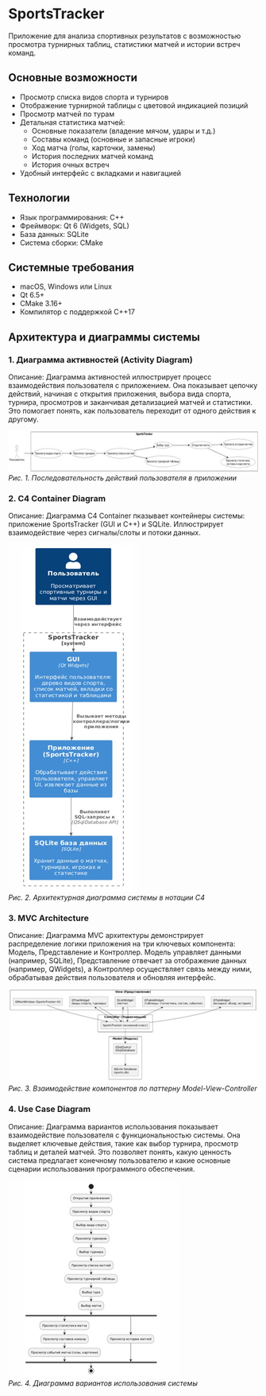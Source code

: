 # SportsTracker

Приложение для анализа спортивных результатов с возможностью просмотра турнирных таблиц, статистики матчей и истории встреч команд.

## Основные возможности

- Просмотр списка видов спорта и турниров
- Отображение турнирной таблицы с цветовой индикацией позиций
- Просмотр матчей по турам
- Детальная статистика матчей:
  - Основные показатели (владение мячом, удары и т.д.)
  - Составы команд (основные и запасные игроки)
  - Ход матча (голы, карточки, замены)
  - История последних матчей команд
  - История очных встреч
- Удобный интерфейс с вкладками и навигацией

## Технологии

- Язык программирования: C++
- Фреймворк: Qt 6 (Widgets, SQL)
- База данных: SQLite
- Система сборки: CMake

## Системные требования

- macOS, Windows или Linux
- Qt 6.5+
- CMake 3.16+
- Компилятор с поддержкой C++17

## Архитектура и диаграммы системы

### 1. Диаграмма активностей (Activity Diagram)
Описание:
Диаграмма активностей иллюстрирует процесс взаимодействия пользователя с приложением. Она показывает цепочку действий, начиная с открытия приложения, выбора вида спорта, турнира, просмотров и заканчивая детализацией матчей и статистики. Это помогает понять, как пользователь переходит от одного действия к другому.

![Activity Diagram](Activity-Diagram.jpg)  
*Рис. 1. Последовательность действий пользователя в приложении*

### 2. C4 Container Diagram
Описание:
Диаграмма C4 Container пказывает контейнеры системы: приложение SportsTracker (GUI и C++) и SQLite. Иллюстрирует взаимодействие через сигналы/слоты и потоки данных.

![C4 Container Diagram](C4-Container-Diagram.jpg)  
*Рис. 2. Архитектурная диаграмма системы в нотации C4*

### 3. MVC Architecture
Описание:
Диаграмма MVC архитектуры демонстрирует распределение логики приложения на три ключевых компонента: Модель, Представление и Контроллер. Модель управляет данными (например, SQLite), Представление отвечает за отображение данных (например, QWidgets), а Контроллер осуществляет связь между ними, обрабатывая действия пользователя и обновляя интерфейс.

![MVC Diagram](MVC.jpg)  
*Рис. 3. Взаимодействие компонентов по паттерну Model-View-Controller*

### 4. Use Case Diagram
Описание:
Диаграмма вариантов использования показывает взаимодействие пользователя с функциональностью системы. Она выделяет ключевые действия, такие как выбор турнира, просмотр таблиц и деталей матчей. Это позволяет понять, какую ценность система предлагает конечному пользователю и какие основные сценарии использования программного обеспечения.

![Use Case Diagram](UseCase-Diagram.jpg)  
*Рис. 4. Диаграмма вариантов использования системы*
